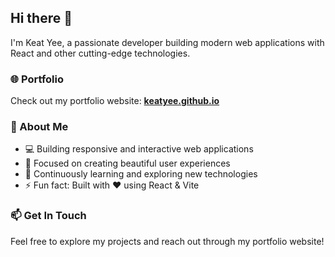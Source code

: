 ## Hi there 👋

I'm Keat Yee, a passionate developer building modern web applications with React and other cutting-edge technologies.

### 🌐 Portfolio
Check out my portfolio website: **[keatyee.github.io](https://keatyee.github.io/)**

### 🚀 About Me
- 💻 Building responsive and interactive web applications
- 🎨 Focused on creating beautiful user experiences
- 🌱 Continuously learning and exploring new technologies
- ⚡ Fun fact: Built with ❤️ using React & Vite

### 📫 Get In Touch
Feel free to explore my projects and reach out through my portfolio website!
<!--
**KeatYee/keatyee** is a ✨ _special_ ✨ repository because its `README.md` (this file) appears on your GitHub profile.

Here are some ideas to get you started:

- 🔭 I’m currently working on ...
- 🌱 I’m currently learning ...
- 👯 I’m looking to collaborate on ...
- 🤔 I’m looking for help with ...
- 💬 Ask me about ...
- 📫 How to reach me: ...
- 😄 Pronouns: ...
- ⚡ Fun fact: ...
-->
